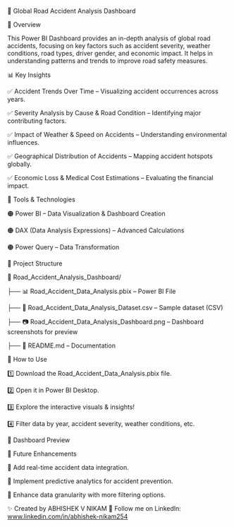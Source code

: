 🚦 Global Road Accident Analysis Dashboard


📌 Overview

This Power BI Dashboard provides an in-depth analysis of global road accidents, focusing on key factors such as accident severity, weather conditions, road types, driver gender, and economic impact. It helps in understanding patterns and trends to improve road safety measures.



📊 Key Insights

✅ Accident Trends Over Time – Visualizing accident occurrences across years.

✅ Severity Analysis by Cause & Road Condition – Identifying major contributing factors.

✅ Impact of Weather & Speed on Accidents – Understanding environmental influences.

✅ Geographical Distribution of Accidents – Mapping accident hotspots globally.

✅ Economic Loss & Medical Cost Estimations – Evaluating the financial impact.



🔧 Tools & Technologies

🟠 Power BI – Data Visualization & Dashboard Creation

🟠 DAX (Data Analysis Expressions) – Advanced Calculations

🟠 Power Query – Data Transformation




📂 Project Structure


📁 Road_Accident_Analysis_Dashboard/

├── 📊 Road_Accident_Data_Analysis.pbix – Power BI File

├── 📂 Road_Accident_Data_Analysis_Dataset.csv – Sample dataset (CSV)

├── 📷 Road_Accident_Data_Analysis_Dashboard.png – Dashboard screenshots for preview

├── 📜 README.md – Documentation



🚀 How to Use

1️⃣ Download the Road_Accident_Data_Analysis.pbix file.

2️⃣ Open it in Power BI Desktop.

3️⃣ Explore the interactive visuals & insights!

4️⃣ Filter data by year, accident severity, weather conditions, etc.



📸 Dashboard Preview


🎯 Future Enhancements

🔹 Add real-time accident data integration.

🔹 Implement predictive analytics for accident prevention.

🔹 Enhance data granularity with more filtering options.




✨ Created by ABHISHEK V NIKAM
🔗 Follow me on LinkedIn: www.linkedin.com/in/abhishek-nikam254

